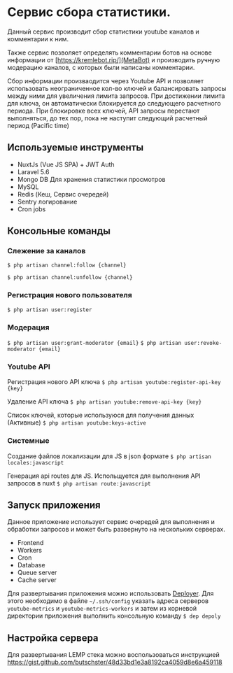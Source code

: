 # Сервис сбора статистики.

Данный сервис производит сбор статистики youtube каналов и комментарии к ним.

Также сервиc позволяет определять комментарии ботов на основе информации от [https://kremlebot.rip/](MetaBot) и производить ручную модерацию каналов, с которых были написаны комментарии.

Сбор информации произваодится через Youtube API и позволяет использовать неограниченное кол-во ключей и балансировать запросы между ними для увеличения лимита запросов. При достижении лимита для ключа, он автоматически блокируется до следующего расчетного периода. При блокировке всех ключей, API запросы перестают выполняться, до тех пор, пока не наступит следующий расчетный период (Pacific time)

## Используемые инструменты

- NuxtJs (Vue JS SPA) + JWT Auth 
- Laravel 5.6
- Mongo DB Для хранения статистики просмотров
- MySQL
- Redis (Кеш, Сервис очередей)
- Sentry логирование
- Cron jobs

## Консольные команды

### Слежение за каналов

`$ php artisan channel:follow {channel}`

`$ php artisan channel:unfollow {channel}`

### Регистрация нового пользователя

`$ php artisan user:register`

### Модерация

`$ php artisan user:grant-moderator {email}`
`$ php artisan user:revoke-moderator {email}`

### Youtube API

Регистрация нового API ключа
`$ php artisan youtube:register-api-key {key}`

Удаление API ключа
`$ php artisan youtube:remove-api-key {key}`

Список ключей, которые используюся для получения данных (Активные)
`$ php artisan youtube:keys-active`

### Системные

Создание файлов локализации для JS в json формате
`$ php artisan locales:javascript`

Генерация api routes для JS. Испольщуется для выполнения API запросов в nuxt
`$ php artisan route:javascript`


## Запуск приложения
Данное приложение использует сервис очередей для выполнения и обработки запросов и может быть развернуто на нескольких серверах. 

- Frontend
- Workers
- Cron
- Database
- Queue server
- Cache server

Для развертывания приложения можно использовать [Deployer](https://deployer.org/). Для этого необходимо в файле `~/.ssh/config` указать адреса серверов `youtube-metrics` и `youtube-metrics-workers` и затем из корневой директории приложения выполнить консольную команду `$ dep depoly`

## Настройка сервера

Для развертывания LEMP стека можно воспользоваться инструкцией https://gist.github.com/butschster/48d33bd1e3a8192ca4059d8e6a459118
